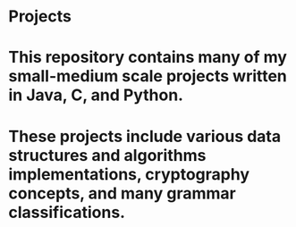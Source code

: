 # Projects

# This repository contains many of my small-medium scale projects written in Java, C, and Python.

# These projects include various data structures and algorithms implementations, cryptography concepts, and many grammar classifications.
